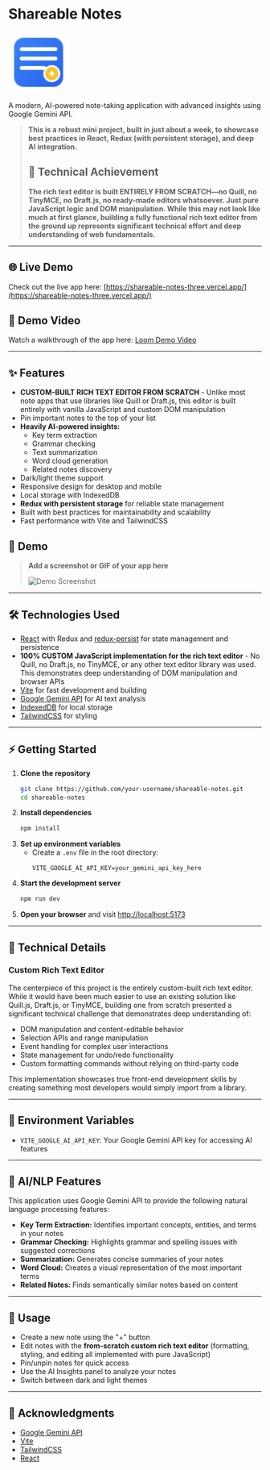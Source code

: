 # Shareable Notes

<!-- Project Logo -->
<p align="left">
  <img src="public/notes-icon.svg" alt="Shareable Notes Logo" width="120" />
</p>

A modern, AI-powered note-taking application with advanced insights using Google Gemini API.

> **This is a robust mini project, built in just about a week, to showcase best practices in React, Redux (with persistent storage), and deep AI integration.**
>
> ## 💪 Technical Achievement
>
> **The rich text editor is built ENTIRELY FROM SCRATCH—no Quill, no TinyMCE, no Draft.js, no ready-made editors whatsoever. Just pure JavaScript logic and DOM manipulation. While this may not look like much at first glance, building a fully functional rich text editor from the ground up represents significant technical effort and deep understanding of web fundamentals.**

---

## 🌐 Live Demo

Check out the live app here: [https://shareable-notes-three.vercel.app/](https://shareable-notes-three.vercel.app/)

## 🎥 Demo Video

Watch a walkthrough of the app here: [Loom Demo Video](https://www.loom.com/share/a1e1274a0a28441cb46bf50957b9742e?sid=63bff59b-25ed-4e40-95af-57833e5eda24)

---

## ✨ Features

- **CUSTOM-BUILT RICH TEXT EDITOR FROM SCRATCH** - Unlike most note apps that use libraries like Quill or Draft.js, this editor is built entirely with vanilla JavaScript and custom DOM manipulation
- Pin important notes to the top of your list
- **Heavily AI-powered insights:**
  - Key term extraction
  - Grammar checking
  - Text summarization
  - Word cloud generation
  - Related notes discovery
- Dark/light theme support
- Responsive design for desktop and mobile
- Local storage with IndexedDB
- **Redux with persistent storage** for reliable state management
- Built with best practices for maintainability and scalability
- Fast performance with Vite and TailwindCSS

## 🚀 Demo

> **Add a screenshot or GIF of your app here**
>
> ![Demo Screenshot](public/demo-screenshot.png)

---

## 🛠️ Technologies Used

- [React](https://react.dev/) with Redux and [redux-persist](https://github.com/rt2zz/redux-persist) for state management and persistence
- **100% CUSTOM JavaScript implementation for the rich text editor** - No Quill, no Draft.js, no TinyMCE, or any other text editor library was used. This demonstrates deep understanding of DOM manipulation and browser APIs
- [Vite](https://vitejs.dev/) for fast development and building
- [Google Gemini API](https://ai.google.dev/) for AI text analysis
- [IndexedDB](https://developer.mozilla.org/en-US/docs/Web/API/IndexedDB_API) for local storage
- [TailwindCSS](https://tailwindcss.com/) for styling

---

## ⚡ Getting Started

1. **Clone the repository**
   ```sh
   git clone https://github.com/your-username/shareable-notes.git
   cd shareable-notes
   ```
2. **Install dependencies**
   ```sh
   npm install
   ```
3. **Set up environment variables**
   - Create a `.env` file in the root directory:
     ```env
     VITE_GOOGLE_AI_API_KEY=your_gemini_api_key_here
     ```
4. **Start the development server**
   ```sh
   npm run dev
   ```
5. **Open your browser** and visit [http://localhost:5173](http://localhost:5173)

---

## 🔧 Technical Details

### Custom Rich Text Editor

The centerpiece of this project is the entirely custom-built rich text editor. While it would have been much easier to use an existing solution like Quill.js, Draft.js, or TinyMCE, building one from scratch presented a significant technical challenge that demonstrates deep understanding of:

- DOM manipulation and content-editable behavior
- Selection APIs and range manipulation
- Event handling for complex user interactions
- State management for undo/redo functionality
- Custom formatting commands without relying on third-party code

This implementation showcases true front-end development skills by creating something most developers would simply import from a library.

---

## 🔑 Environment Variables

- `VITE_GOOGLE_AI_API_KEY`: Your Google Gemini API key for accessing AI features

---

## 🤖 AI/NLP Features

This application uses Google Gemini API to provide the following natural language processing features:

- **Key Term Extraction:** Identifies important concepts, entities, and terms in your notes
- **Grammar Checking:** Highlights grammar and spelling issues with suggested corrections
- **Summarization:** Generates concise summaries of your notes
- **Word Cloud:** Creates a visual representation of the most important terms
- **Related Notes:** Finds semantically similar notes based on content

---

## 📄 Usage

- Create a new note using the "+" button
- Edit notes with the **from-scratch custom rich text editor** (formatting, styling, and editing all implemented with pure JavaScript)
- Pin/unpin notes for quick access
- Use the AI Insights panel to analyze your notes
- Switch between dark and light themes

---

## 🙏 Acknowledgments

- [Google Gemini API](https://ai.google.dev/)
- [Vite](https://vitejs.dev/)
- [TailwindCSS](https://tailwindcss.com/)
- [React](https://react.dev/)
